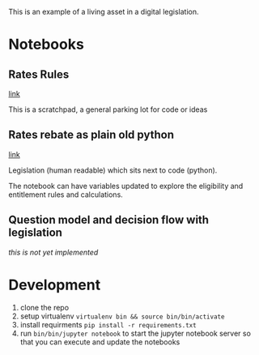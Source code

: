 
This is an example of a living asset in a digital legislation.

# Notebooks

## Rates Rules
[link](rates_rules.ipynb)

This is a scratchpad, a general parking lot for code or ideas

## Rates rebate as plain old python
[link](rates_rebate_as_plain_old_python.ipynb)

Legislation (human readable) which sits next to code (python).

The notebook can have variables updated to explore the eligibility and entitlement rules and calculations.

## Question model and decision flow with legislation

_this is not yet implemented_

# Development

1. clone the repo
2. setup virtualenv `virtualenv bin && source bin/bin/activate`
3. install requirments `pip install -r requirements.txt`
4. run `bin/bin/jupyter notebook` to start the jupyter notebook server so that you can execute and update the notebooks

